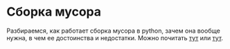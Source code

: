 # Сборка мусора

Разбираемся, как работает сборка мусора в python, зачем она вообще нужна, в чем ее достоинства и недостатки. Можно почитать [тут](https://habr.com/ru/post/417215/) или [тут](https://dzen.ru/a/Xj5wN0fN-SwI_kuj).